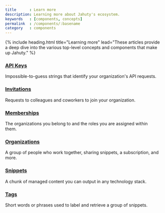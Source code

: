 ```yaml
---
title      : Learn more
description: Learning more about Jahuty's ecosystem.
keywords   : [components, concepts]
permalink  : /components/:basename
category   : components
---
```


{% include heading.html title="Learning more" lead="These articles provide a deep dive into the various top-level concepts and components that make up Jahuty." %}

<div class="row">
  <div class="col-md-6 px-4 pb-4">
    <h3>
      <a class="stretched-link" href="{% link components/api-keys.md %}"><i class="fas fa-key mr-2"></i> API Keys</a>
    </h3>
    <p>
      Impossible-to-guess strings that identify your organization's API requests.
    </p>
  </div>
  <div class="col-md-6 px-4 pb-4">
    <h3>
      <a class="stretched-link" href="{% link components/invitations.md %}"><i class="fas fa-envelope mr-2"></i> Invitations</a>
    </h3>
    <p>
      Requests to colleagues and coworkers to join your organization.
    </p>
  </div>
  <div class="col-md-6 px-4 pb-4">
    <h3>
      <a class="stretched-link" href="{% link components/memberships.md %}"><i class="fas fa-id-badge mr-2"></i> Memberships</a>
    </h3>
    <p>
      The organizations you belong to and the roles you are assigned within them.
    </p>
  </div>
  <div class="col-md-6 px-4 pb-4">
    <h3>
      <a class="stretched-link" href="{% link components/organizations.md %}"><i class="fas fa-users mr-2"></i> Organizations</a>
    </h3>
    <p>
      A group of people who work together, sharing snippets, a subscription, and more.
    </p>
  </div>
  <div class="col-md-6 px-4 pb-4">
    <h3>
      <a class="stretched-link" href="{% link components/snippets.md %}"><i class="fas fa-file mr-2"></i> Snippets</a>
    </h3>
    <p>
      A chunk of managed content you can output in any technology stack.
    </p>
  </div>
  <div class="col-md-6 px-4 pb-4">
    <h3>
      <a class="stretched-link" href="{% link components/tags.md %}"><i class="fas fa-tag mr-2"></i> Tags</a>
    </h3>
    <p>
      Short words or phrases used to label and retrieve a group of snippets.
    </p>
  </div>
</div>
